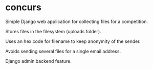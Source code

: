 concurs
=======

Simple Django web application for collecting files for a competition.

Stores files in the filesystem (uploads folder).

Uses an hex code for filename to keep anonymity of the sender.

Avoids sending several files for a single email address.

Django admin backend feature.

